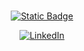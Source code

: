 
###
<div align="center">
  
  [![Static Badge](https://img.shields.io/badge/view%20resume-resume?style=social&logo=ReadMe&logoColor=black)](https://drive.google.com/file/d/1DjvMi2HVOOGd7ENPETPfHydnAEOe3ba-/view?usp=sharing)
</div>


<div align="center">

[![LinkedIn](https://img.shields.io/badge/LinkedIn-%230077B5.svg?logo=linkedin&label=&color=0077B5&logoColor=white&labelColor=&style=for-the-badge)](https://linkedin.com/in/adnaaaen) 
</div>




